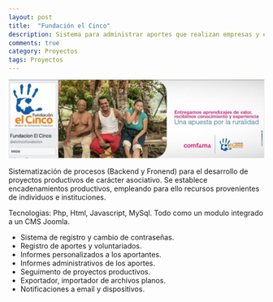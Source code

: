 ```yaml
---
layout: post
title:  "Fundación el Cinco"
description: Sistema para administrar aportes que realizan empresas y empleados a ONG
comments: true
category: Proyectos
tags: Proyectos
---
```

<img src="/public/imgs/proyectos/elcinco.png" />

Sistematización de procesos (Backend y Fronend) para el desarrollo de proyectos productivos de carácter asociativo. Se establece encadenamientos productivos, empleando para ello recursos provenientes de individuos e instituciones.

Tecnologias: Php, Html, Javascript, MySql. Todo como un modulo integrado a un CMS Joomla.

* Sistema de registro y cambio de contraseñas.
* Registro de aportes y voluntariados.
* Informes personalizados a los aportantes. 
* Informes administrativos de los aportes.
* Seguimento de proyectos productivos. 
* Exportador, importador de archivos planos. 
* Notificaciones a email y dispositivos.
